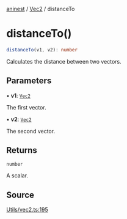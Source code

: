 [aninest](../../index.md) / [Vec2](../index.md) / distanceTo

# distanceTo()

```ts
distanceTo(v1, v2): number
```

Calculates the distance between two vectors.

## Parameters

• **v1**: [`Vec2`](../type-aliases/Vec2.md)

The first vector.

• **v2**: [`Vec2`](../type-aliases/Vec2.md)

The second vector.

## Returns

`number`

A scalar.

## Source

[Utils/vec2.ts:195](https://github.com/plexigraph/aninest/blob/9e50535/src/Utils/vec2.ts#L195)
